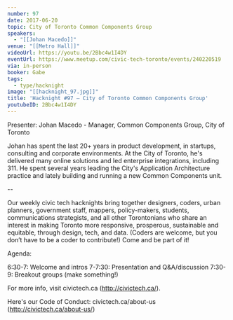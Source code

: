 ```yaml
---
number: 97
date: 2017-06-20
topic: City of Toronto Common Components Group
speakers:
  - "[[Johan Macedo]]"
venue: "[[Metro Hall]]"
videoUrl: https://youtu.be/2Bbc4w1I4DY
eventUrl: https://www.meetup.com/civic-tech-toronto/events/240220519
via: in-person
booker: Gabe
tags:
  - type/hacknight
image: "[[hacknight_97.jpg]]"
title: 'Hacknight #97 – City of Toronto Common Components Group'
youtubeID: 2Bbc4w1I4DY
---
```


Presenter: Johan Macedo - Manager, Common Components Group, City of Toronto

Johan has spent the last 20+ years in product development, in startups, consulting and corporate environments. At the City of Toronto, he's delivered many online solutions and led enterprise integrations, including 311. He spent several years leading the City's Application Architecture practice and lately building and running a new Common Components unit.

--

Our weekly civic tech hacknights bring together designers, coders, urban planners, government staff, mappers, policy-makers, students, communications strategists, and all other Torontonians who share an interest in making Toronto more responsive, prosperous, sustainable and equitable, through design, tech, and data. (Coders are welcome, but you don’t have to be a coder to contribute!) Come and be part of it!

Agenda:

6:30-7: Welcome and intros
7-7:30: Presentation and Q&A/discussion
7:30-9: Breakout groups (make something!)

For more info, visit civictech.ca (http://civictech.ca/).

Here's our Code of Conduct: civictech.ca/about-us (http://civictech.ca/about-us/)